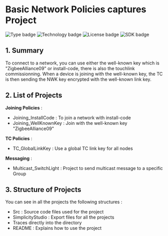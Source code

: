 # Basic Network Policies captures Project
![Type badge](https://img.shields.io/badge/Type-Virtual%20application-green)
![Technology badge](https://img.shields.io/badge/Technology-Zigbee-green)
![License badge](https://img.shields.io/badge/License-Zlib-green)
![SDK badge](https://img.shields.io/badge/SDK-v4.1.0-green)
 
## 1. Summary
To connect to a network, you can use either the well-known key which is "ZigbeeAlliance09" or install-code, there is also the touchlink commissionning. When a device is joining with the well-known key, the TC is then sending the NWK key encrypted with the well-known link key. 

## 2. List of Projects
**Joining Policies** : 
* Joining_InstallCode : To join a network with install-code
* Joining_WellKnownKey : Join with the well-known key "ZigbeeAlliance09"

**TC Policies** :
* TC_GlobalLinkKey : Use a global TC link key for all nodes 

**Messaging** :
* Multicast_SwitchLight : Project to send multicast message to a specific Group

## 3. Structure of Projects
You can see in all the projects the following structures : 
* Src : Source code files used for the project
* SimplicityStudio : Export files for all the projects
* Traces directly into the directory
* README : Explains how to use the project
